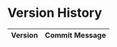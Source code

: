 # Version History

<!-- START_VERSION_HISTORY -->
| Version | Commit Message |
|---------|----------------|
<!-- END_VERSION_HISTORY -->
